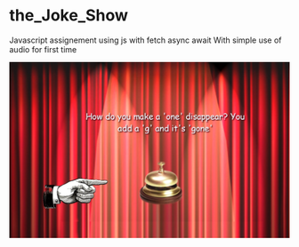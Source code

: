 # the_Joke_Show
Javascript assignement using js with fetch async await
With simple use of audio for first time 


![Alt Text](joke_show.jpg)

